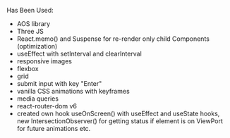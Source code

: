 Has Been Used:

- AOS library
- Three JS
- React.memo() and Suspense for re-render only child Components (optimization)
- useEffect with setInterval and clearInterval
- responsive images
- flexbox
- grid
- submit input with key "Enter"
- vanilla CSS animations with keyframes
- media queries
- react-router-dom v6
- created own hook useOnScreen() with useEffect and useState hooks, new IntersectionObserver() for getting status if element is on ViewPort for future animations etc.
